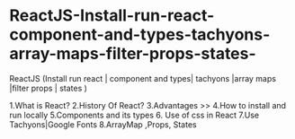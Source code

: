 # ReactJS-Install-run-react-component-and-types-tachyons-array-maps-filter-props-states-
ReactJS (Install run react | component and types| tachyons |array maps |filter props | states )

1.What is React?
2.History Of React?
3.Advantages >>
4.How to install and run locally
5.Components and its types
6. Use of css in React
7.Use Tachyons|Google Fonts
8.ArrayMap ,Props, States
